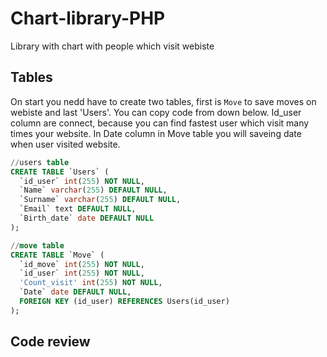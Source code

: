 # Chart-library-PHP
Library with chart with people which visit webiste

## Tables
On start you nedd have to create two tables, first is `Move` to save moves on webiste and last 'Users'. You can copy code from down below. Id_user column are connect, because you can find fastest user which visit many times your website. In Date column in Move table you will saveing date when user visited website. 

```sql
//users table
CREATE TABLE `Users` (
  `id_user` int(255) NOT NULL,
  `Name` varchar(255) DEFAULT NULL,
  `Surname` varchar(255) DEFAULT NULL,
  `Email` text DEFAULT NULL,
  `Birth_date` date DEFAULT NULL
);

//move table
CREATE TABLE `Move` (
  `id_move` int(255) NOT NULL,
  `id_user` int(255) NOT NULL,
  'Count_visit' int(255) NOT NULL,
  `Date` date DEFAULT NULL,
  FOREIGN KEY (id_user) REFERENCES Users(id_user)
);
```

## Code review
